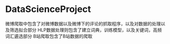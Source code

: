 # DataScienceProject
微博爬取中包含了对微博数据以及微博下的评论的抓取程序，以及对数据的处理以及筛选拟合部分
HLP数据处理则包含了建立词典，训练模型，以及关键词，高频词汇遴选部分
B站爬取包含了B站数据的爬取
